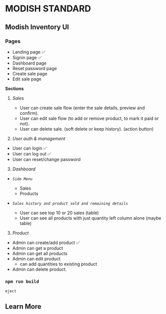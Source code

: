# MODISH STANDARD

## Modish Inventory UI

### Pages

- Landing page ✅
- Signin page ✅
- Dashboard page
- Reset password page
- Create sale page
- Edit sale page

**Sections**

1. _Sales_

   - User can create sale flow (enter the sale details, preview and confirm).
   - User can edit sale flow (to add or remove product, to mark it paid or not).
   - User can delete sale. (soft delete or keep history). (action button)

2. _User auth & management_

- User can login ✅
- User can log out ✅
- User can reset/change password

3. _Dashboard_

- _`Side Menu`_

  - Sales
  - Products

- _`Sales history and product sold and remaining details`_
  - User can see top 10 or 20 sales (table)
  - User can see all products with just quantity left column alone (maybe table)

3. _Product_

- Admin can create/add product ✅
- Admin can get a product
- Admin can get all products
- Admin can edit product
  - can add quantities to existing product
- Admin can delete product.

### `npm run build`

`eject`

## Learn More

